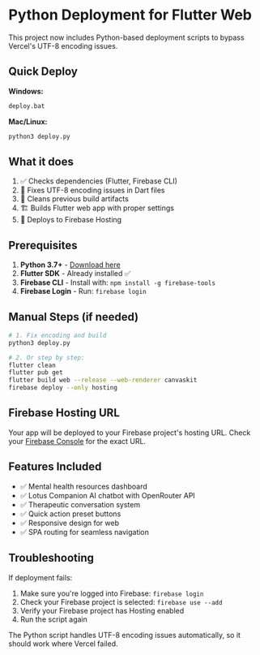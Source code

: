 # Python Deployment for Flutter Web

This project now includes Python-based deployment scripts to bypass Vercel's UTF-8 encoding issues.

## Quick Deploy

**Windows:**
```cmd
deploy.bat
```

**Mac/Linux:**
```bash
python3 deploy.py
```

## What it does

1. ✅ Checks dependencies (Flutter, Firebase CLI)
2. 🔧 Fixes UTF-8 encoding issues in Dart files
3. 🧹 Cleans previous build artifacts
4. 🏗️ Builds Flutter web app with proper settings
5. 🚀 Deploys to Firebase Hosting

## Prerequisites

1. **Python 3.7+** - [Download here](https://python.org)
2. **Flutter SDK** - Already installed ✅
3. **Firebase CLI** - Install with: `npm install -g firebase-tools`
4. **Firebase Login** - Run: `firebase login`

## Manual Steps (if needed)

```bash
# 1. Fix encoding and build
python3 deploy.py

# 2. Or step by step:
flutter clean
flutter pub get
flutter build web --release --web-renderer canvaskit
firebase deploy --only hosting
```

## Firebase Hosting URL

Your app will be deployed to your Firebase project's hosting URL.
Check your [Firebase Console](https://console.firebase.google.com) for the exact URL.

## Features Included

- ✅ Mental health resources dashboard
- ✅ Lotus Companion AI chatbot with OpenRouter API
- ✅ Therapeutic conversation system
- ✅ Quick action preset buttons
- ✅ Responsive design for web
- ✅ SPA routing for seamless navigation

## Troubleshooting

If deployment fails:
1. Make sure you're logged into Firebase: `firebase login`
2. Check your Firebase project is selected: `firebase use --add`
3. Verify your Firebase project has Hosting enabled
4. Run the script again

The Python script handles UTF-8 encoding issues automatically, so it should work where Vercel failed.